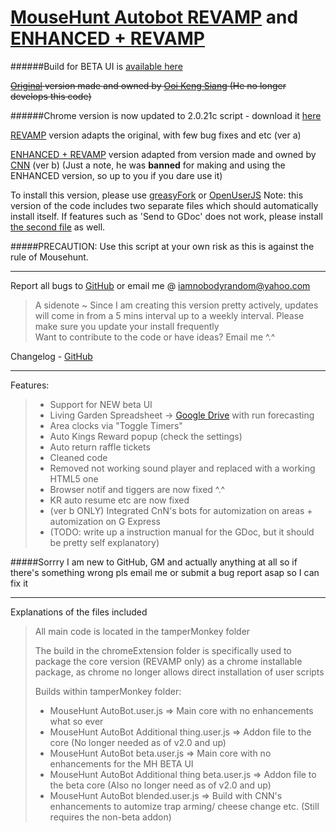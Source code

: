 [MouseHunt Autobot REVAMP](https://greasyfork.org/en/scripts/6092-mousehunt-autobot-revamp) and [ENHANCED + REVAMP](https://greasyfork.org/en/scripts/6514-mousehunt-autobot-enhanced-revamp)
=========

######Build for BETA UI is [available here](https://greasyfork.org/en/scripts/7865-mousehunt-autobot-revamp-for-beta-ui)

~~[Original](http://userscripts-mirror.org/scripts/show/78731.html) version made and owned by [Ooi Keng Siang](http://ooiks.com/blog/mousehunt-autobot) \(He no longer develops this code\)~~

######Chrome version is now updated to 2.0.21c script - download it [here](https://github.com/nobodyrandom/mhAutobot/raw/master/chromeExtension.crx)

[REVAMP](https://greasyfork.org/en/scripts/6092-mousehunt-autobot-revamp) version adapts the original, with few bug fixes and etc \(ver a\)

[ENHANCED + REVAMP](https://greasyfork.org/en/scripts/6514-mousehunt-autobot-enhanced-revamp) version adapted from version made and owned by [CNN](https://devcnn.wordpress.com/) \(ver b\) \(Just a note, he was **banned** for making and using the ENHANCED version, so up to you if you dare use it\)

To install this version, please use [greasyFork](https://greasyfork.org/en/scripts/6092-mousehunt-autobot) or [OpenUserJS](https://openuserjs.org/scripts/nobodyrandom/MouseHunt_AutoBot_REVAMP)
Note: this version of the code includes two separate files which should automatically install itself. If features such as 'Send to GDoc' does not work, please install [the second file](https://greasyfork.org/en/scripts/6094-mousehunt-autobot-additional-thing) as well.

#####PRECAUTION: Use this script at your own risk as this is against the rule of Mousehunt.
*****
Report all bugs to [GitHub](https://github.com/nobodyrandom/mhAutobot/issues) or email me @ <iamnobodyrandom@yahoo.com>   
>	A sidenote ~ Since I am creating this version pretty actively, updates will come in from a 5 mins interval up to a weekly interval. Please make sure you update your install frequently   
>	Want to contribute to the code or have ideas? Email me \^.\^

Changelog - [GitHub](https://github.com/nobodyrandom/mhAutobot/commits/master)
*****
Features:
>*  Support for NEW beta UI
>*	Living Garden Spreadsheet -> [Google Drive](https://docs.google.com/spreadsheet/ccc?key=0Ag_KH_nuVUjbdGtldjJkWUJ4V1ZpUDVwd1FVM0RTM1E&usp=sharing) with run forecasting
>*	Area clocks via "Toggle Timers"
>*	Auto Kings Reward popup (check the settings)
>*	Auto return raffle tickets
>*  Cleaned code
>*  Removed not working sound player and replaced with a working HTML5 one
>*  Browser notif and tiggers are now fixed ^.^
>*	KR auto resume etc are now fixed
>*  (ver b ONLY) Integrated CnN's bots for automization on areas + automization on G Express
>*	(TODO: write up a instruction manual for the GDoc, but it should be pretty self explanatory)

#####Sorrry I am new to GitHub, GM and actually anything at all so if there's something wrong pls email me or submit a bug report asap so I can fix it

*****
Explanations of the files included
>   All main code is located in the tamperMonkey folder
>
>   The build in the chromeExtension folder is specifically used to package the core version (REVAMP only) as a chrome installable package, as chrome no longer allows direct installation of user scripts
>
>   Builds within tamperMonkey folder:
>*  MouseHunt AutoBot.user.js => Main core with no enhancements what so ever
>*  MouseHunt AutoBot Additional thing.user.js => Addon file to the core (No longer needed as of v2.0 and up)
>*  MouseHunt AutoBot beta.user.js => Main core with no enhancements for the MH BETA UI
>*  MouseHunt AutoBot Additional thing beta.user.js => Addon file to the beta core (Also no longer need as of v2.0 and up)
>*  MouseHunt AutoBot blended.user.js => Build with CNN's enhancements to automize trap arming/ cheese change etc. (Still requires the non-beta addon)
